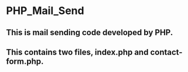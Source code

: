 # PHP_Mail_Send
## This is mail sending code developed by PHP.
## This contains two files, index.php and contact-form.php.
